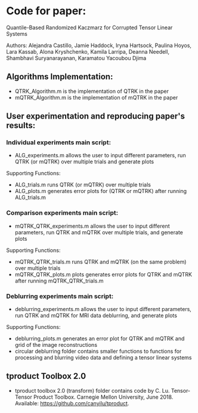 # Code for paper:
Quantile-Based Randomized Kaczmarz for Corrupted Tensor Linear Systems

Authors:
Alejandra Castillo, Jamie Haddock, Iryna Hartsock, Paulina Hoyos, Lara Kassab, Alona Kryshchenko, Kamila Larripa, Deanna Needell, Shambhavi Suryanarayanan, Karamatou Yacoubou Djima


## Algorithms Implementation:
- QTRK_Algorithm.m is the implementation of QTRK in the paper
- mQTRK_Algorithm.m is the implementation of mQTRK in the paper


## User experimentation and reproducing paper's results:

### Individual experiments main script:
- ALG_experiments.m allows the user to input different parameters, run QTRK (or mQTRK) over multiple trials and generate plots 

Supporting Functions:
- ALG_trials.m runs QTRK (or mQTRK) over multiple trials
- ALG_plots.m generates error plots for (QTRK or mQTRK) after running ALG_trials.m

### Comparison experiments main script:
- mQTRK_QTRK_experiments.m allows the user to input different parameters, run QTRK and mQTRK over multiple trials, and generate plots

Supporting Functions:
- mQTRK_QTRK_trials.m runs QTRK and mQTRK (on the same problem) over multiple trials
- mQTRK_QTRK_plots.m plots generates error plots for QTRK and mQTRK after running mQTRK_QTRK_trials.m 

### Deblurring experiments main script:
- deblurring_experiments.m allows the user to input different parameters, run QTRK and mQTRK for MRI data deblurring, and generate plots

Supporting Functions:
- deblurring_plots.m generates an error plot for QTRK and mQTRK and grid of the image reconstructions
- circular deblurring folder contains smaller functions to functions for processing and blurring video data and defining a tensor linear systems

## tproduct Toolbox 2.0
- tproduct toolbox 2.0 (transform) folder contains code by C. Lu. Tensor-Tensor Product Toolbox. Carnegie Mellon University, June 2018. Available: https://github.com/canyilu/tproduct.
